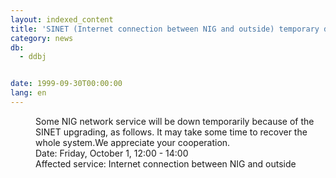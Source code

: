 ```yaml
---
layout: indexed_content
title: 'SINET (Internet connection between NIG and outside) temporary down'
category: news
db:
  - ddbj


date: 1999-09-30T00:00:00
lang: en
---
```


<dd>Some NIG network service will be down temporarily because of the SINET upgrading, as follows. It may take some time to recover the whole system.We appreciate your cooperation.<br>
<dd>Date: Friday, October 1, 12:00 - 14:00<br>
<dd>Affected service: Internet connection between NIG and outside</dd>
</dd>
</dd>
